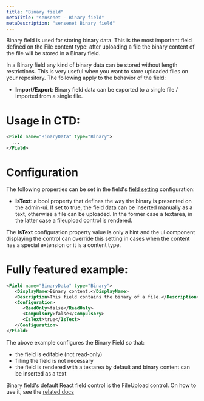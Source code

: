 ```yaml
---
title: "Binary field"
metaTitle: "sensenet - Binary field"
metaDescription: "sensenet Binary field"
---
```


Binary field is used for storing binary data. This is the most important field defined on the File content type: after uploading a file the binary content of the file will be stored in a Binary field.

In a Binary field any kind of binary data can be stored without length restrictions. This is very useful when you want to store uploaded files on your repository. The following apply to the behavior of the field:

- **Import/Export**: Binary field data can be exported to a single file / imported from a single file.

# Usage in CTD:

```xml
<Field name="BinaryData" type="Binary">
  ...
</Field>
```

# Configuration

The following properties can be set in the field's [field setting](/concepts/fields/01-field-settings) configuration:

- **IsText**: a bool property that defines the way the binary is presented on the admin-ui. If set to true, the field data can be inserted manually as a text, otherwise a file can be uploaded. In the former case a textarea, in the latter case a fileupload control is rendered.

<note severity="info">The <strong>IsText</strong> configuration property value is only a hint and the ui component displaying the control can override this setting in cases when the content has a special extension or it is a content type.
</note>

# Fully featured example:

```xml
<Field name="BinaryData" type="Binary">
   <DisplayName>Binary content.</DisplayName>
   <Description>This field contains the binary of a file.</Description>
   <Configuration>
      <ReadOnly>false</ReadOnly>
      <Compulsory>false</Compulsory>
      <IsText>true</IsText>
   </Configuration>
</Field>
```

The above example configures the Binary Field so that:

- the field is editable (not read-only)
- filling the field is not necessary
- the field is rendered with a textarea by default and binary content can be inserted as a text

Binary field's default React field control is the FileUpload control. On how to use it, see the [related docs](https://sn-react-component-docs.netlify.app/?path=/story/fieldcontrols-fileupload--new-mode)
